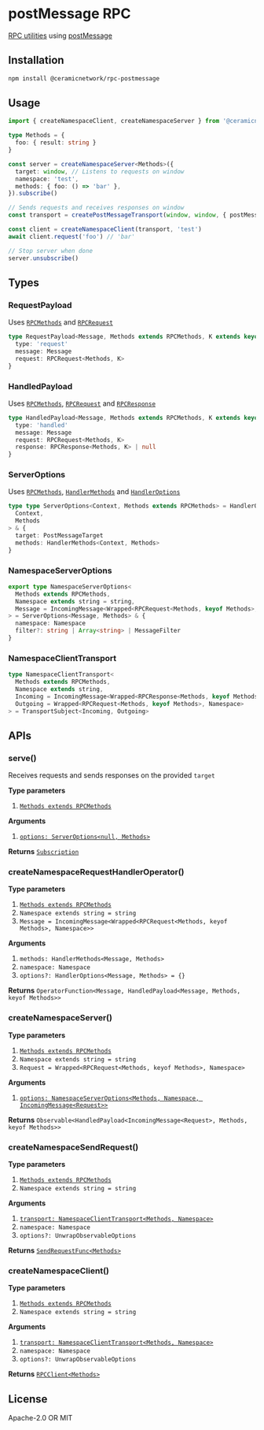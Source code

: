 # postMessage RPC

[RPC utilities](https://github.com/ceramicnetwork/js-rpc-utils#rpc-utils) using [postMessage](https://developer.mozilla.org/en-US/docs/Web/API/Window/postMessage)

## Installation

```sh
npm install @ceramicnetwork/rpc-postmessage
```

## Usage

```ts
import { createNamespaceClient, createNamespaceServer } from '@ceramicnetwork/rpc-postmessage'

type Methods = {
  foo: { result: string }
}

const server = createNamespaceServer<Methods>({
  target: window, // Listens to requests on window
  namespace: 'test',
  methods: { foo: () => 'bar' },
}).subscribe()

// Sends requests and receives responses on window
const transport = createPostMessageTransport(window, window, { postMessageArguments: ['*'] })

const client = createNamespaceClient(transport, 'test')
await client.request('foo') // 'bar'

// Stop server when done
server.unsubscribe()
```

## Types

### RequestPayload

Uses [`RPCMethods`](https://github.com/ceramicnetwork/js-rpc-utils#rpcmethods) and [`RPCRequest`](https://github.com/ceramicnetwork/js-rpc-utils#rpcrequest)

```ts
type RequestPayload<Message, Methods extends RPCMethods, K extends keyof Methods> = {
  type: 'request'
  message: Message
  request: RPCRequest<Methods, K>
}
```

### HandledPayload

Uses [`RPCMethods`](https://github.com/ceramicnetwork/js-rpc-utils#rpcmethods), [`RPCRequest`](https://github.com/ceramicnetwork/js-rpc-utils#rpcrequest) and [`RPCResponse`](https://github.com/ceramicnetwork/js-rpc-utils#rpcresponse)

```ts
type HandledPayload<Message, Methods extends RPCMethods, K extends keyof Methods> = {
  type: 'handled'
  message: Message
  request: RPCRequest<Methods, K>
  response: RPCResponse<Methods, K> | null
}
```

### ServerOptions

Uses [`RPCMethods`](https://github.com/ceramicnetwork/js-rpc-utils#rpcmethods), [`HandlerMethods`](https://github.com/ceramicnetwork/js-rpc-utils#handlermethods) and [`HandlerOptions`](https://github.com/ceramicnetwork/js-rpc-utils#handleroptions)

```ts
type type ServerOptions<Context, Methods extends RPCMethods> = HandlerOptions<
  Context,
  Methods
> & {
  target: PostMessageTarget
  methods: HandlerMethods<Context, Methods>
}
```

### NamespaceServerOptions

```ts
export type NamespaceServerOptions<
  Methods extends RPCMethods,
  Namespace extends string = string,
  Message = IncomingMessage<Wrapped<RPCRequest<Methods, keyof Methods>, Namespace>>
> = ServerOptions<Message, Methods> & {
  namespace: Namespace
  filter?: string | Array<string> | MessageFilter
}
```

### NamespaceClientTransport

```ts
type NamespaceClientTransport<
  Methods extends RPCMethods,
  Namespace extends string,
  Incoming = IncomingMessage<Wrapped<RPCResponse<Methods, keyof Methods>, Namespace>>,
  Outgoing = Wrapped<RPCRequest<Methods, keyof Methods>, Namespace>
> = TransportSubject<Incoming, Outgoing>
```

## APIs

### serve()

Receives requests and sends responses on the provided `target`

**Type parameters**

1. [`Methods extends RPCMethods`](https://github.com/ceramicnetwork/js-rpc-utils#rpcmethods)

**Arguments**

1. [`options: ServerOptions<null, Methods>`](#serveroptions)

**Returns** [`Subscription`](https://rxjs.dev/api/index/class/Subscription)

### createNamespaceRequestHandlerOperator()

**Type parameters**

1. [`Methods extends RPCMethods`](https://github.com/ceramicnetwork/js-rpc-utils#rpcmethods)
1. `Namespace extends string = string`
1. `Message = IncomingMessage<Wrapped<RPCRequest<Methods, keyof Methods>, Namespace>>`

**Arguments**

1. `methods: HandlerMethods<Message, Methods>`
1. `namespace: Namespace`
1. `options?: HandlerOptions<Message, Methods> = {}`

**Returns** `OperatorFunction<Message, HandledPayload<Message, Methods, keyof Methods>>`

### createNamespaceServer()

**Type parameters**

1. [`Methods extends RPCMethods`](https://github.com/ceramicnetwork/js-rpc-utils#rpcmethods)
1. `Namespace extends string = string`
1. `Request = Wrapped<RPCRequest<Methods, keyof Methods>, Namespace>`

**Arguments**

1. [`options: NamespaceServerOptions<Methods, Namespace, IncomingMessage<Request>>`](#namespaceserveroptions)

**Returns** `Observable<HandledPayload<IncomingMessage<Request>, Methods, keyof Methods>>`

### createNamespaceSendRequest()

**Type parameters**

1. [`Methods extends RPCMethods`](https://github.com/ceramicnetwork/js-rpc-utils#rpcmethods)
1. `Namespace extends string = string`

**Arguments**

1. [`transport: NamespaceClientTransport<Methods, Namespace>`](#namespaceclienttransport)
1. `namespace: Namespace`
1. `options?: UnwrapObservableOptions`

**Returns** [`SendRequestFunc<Methods>`](https://github.com/ceramicnetwork/js-rpc-utils#sendrequestfunc)

### createNamespaceClient()

**Type parameters**

1. [`Methods extends RPCMethods`](https://github.com/ceramicnetwork/js-rpc-utils#rpcmethods)
1. `Namespace extends string = string`

**Arguments**

1. [`transport: NamespaceClientTransport<Methods, Namespace>`](#namespaceclienttransport)
1. `namespace: Namespace`
1. `options?: UnwrapObservableOptions`

**Returns** [`RPCClient<Methods>`](https://github.com/ceramicnetwork/js-rpc-utils#rpcclient-class)

## License

Apache-2.0 OR MIT

